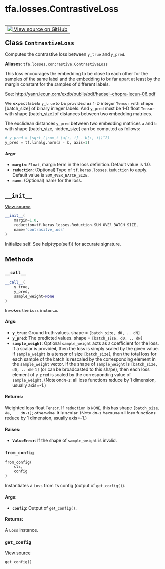 <div itemscope itemtype="http://developers.google.com/ReferenceObject">
<meta itemprop="name" content="tfa.losses.ContrastiveLoss" />
<meta itemprop="path" content="Stable" />
<meta itemprop="property" content="__call__"/>
<meta itemprop="property" content="__init__"/>
<meta itemprop="property" content="from_config"/>
<meta itemprop="property" content="get_config"/>
</div>

# tfa.losses.ContrastiveLoss

<!-- Insert buttons and diff -->

<table class="tfo-notebook-buttons tfo-api" align="left">

<td>
  <a target="_blank" href="https://github.com/tensorflow/addons/tree/r0.7/tensorflow_addons/losses/contrastive.py#L61-L107">
    <img src="https://www.tensorflow.org/images/GitHub-Mark-32px.png" />
    View source on GitHub
  </a>
</td></table>



<!-- Equality marker -->
## Class `ContrastiveLoss`

Computes the contrastive loss between `y_true` and `y_pred`.



**Aliases**: `tfa.losses.contrastive.ContrastiveLoss`

<!-- Placeholder for "Used in" -->

This loss encourages the embedding to be close to each other for
the samples of the same label and the embedding to be far apart at least
by the margin constant for the samples of different labels.

See: http://yann.lecun.com/exdb/publis/pdf/hadsell-chopra-lecun-06.pdf

We expect labels `y_true` to be provided as 1-D integer `Tensor`
with shape [batch_size] of binary integer labels. And `y_pred` must be
1-D float `Tensor` with shape [batch_size] of distances between two
embedding matrices.

The euclidean distances `y_pred` between two embedding matrices
`a` and `b` with shape [batch_size, hidden_size] can be computed
as follows:

```python
# y_pred = \sqrt (\sum_i (a[:, i] - b[:, i])^2)
y_pred = tf.linalg.norm(a - b, axis=1)
```

#### Args:


* <b>`margin`</b>: `Float`, margin term in the loss definition.
  Default value is 1.0.
* <b>`reduction`</b>: (Optional) Type of `tf.keras.losses.Reduction` to apply.
  Default value is `SUM_OVER_BATCH_SIZE`.
* <b>`name`</b>: (Optional) name for the loss.

<h2 id="__init__"><code>__init__</code></h2>

<a target="_blank" href="https://github.com/tensorflow/addons/tree/r0.7/tensorflow_addons/losses/contrastive.py#L92-L97">View source</a>

``` python
__init__(
    margin=1.0,
    reduction=tf.keras.losses.Reduction.SUM_OVER_BATCH_SIZE,
    name='contrasitve_loss'
)
```

Initialize self.  See help(type(self)) for accurate signature.




## Methods

<h3 id="__call__"><code>__call__</code></h3>

``` python
__call__(
    y_true,
    y_pred,
    sample_weight=None
)
```

Invokes the `Loss` instance.


#### Args:


* <b>`y_true`</b>: Ground truth values. shape = `[batch_size, d0, .. dN]`
* <b>`y_pred`</b>: The predicted values. shape = `[batch_size, d0, .. dN]`
* <b>`sample_weight`</b>: Optional `sample_weight` acts as a
  coefficient for the loss. If a scalar is provided, then the loss is
  simply scaled by the given value. If `sample_weight` is a tensor of size
  `[batch_size]`, then the total loss for each sample of the batch is
  rescaled by the corresponding element in the `sample_weight` vector. If
  the shape of `sample_weight` is `[batch_size, d0, .. dN-1]` (or can be
  broadcasted to this shape), then each loss element of `y_pred` is scaled
  by the corresponding value of `sample_weight`. (Note on`dN-1`: all loss
  functions reduce by 1 dimension, usually axis=-1.)


#### Returns:

Weighted loss float `Tensor`. If `reduction` is `NONE`, this has
  shape `[batch_size, d0, .. dN-1]`; otherwise, it is scalar. (Note `dN-1`
  because all loss functions reduce by 1 dimension, usually axis=-1.)



#### Raises:


* <b>`ValueError`</b>: If the shape of `sample_weight` is invalid.

<h3 id="from_config"><code>from_config</code></h3>

``` python
from_config(
    cls,
    config
)
```

Instantiates a `Loss` from its config (output of `get_config()`).


#### Args:


* <b>`config`</b>: Output of `get_config()`.


#### Returns:

A `Loss` instance.


<h3 id="get_config"><code>get_config</code></h3>

<a target="_blank" href="https://github.com/tensorflow/addons/tree/r0.7/tensorflow_addons/losses/contrastive.py#L102-L107">View source</a>

``` python
get_config()
```








